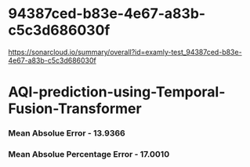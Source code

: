 # 94387ced-b83e-4e67-a83b-c5c3d686030f
https://sonarcloud.io/summary/overall?id=examly-test_94387ced-b83e-4e67-a83b-c5c3d686030f
# AQI-prediction-using-Temporal-Fusion-Transformer

### Mean Absolue Error - 13.9366

### Mean Absolue Percentage Error - 17.0010